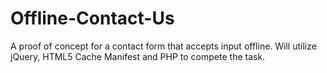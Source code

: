 Offline-Contact-Us
==================

A proof of concept for a contact form that accepts input offline. Will utilize jQuery, HTML5 Cache Manifest and PHP to compete the task. 